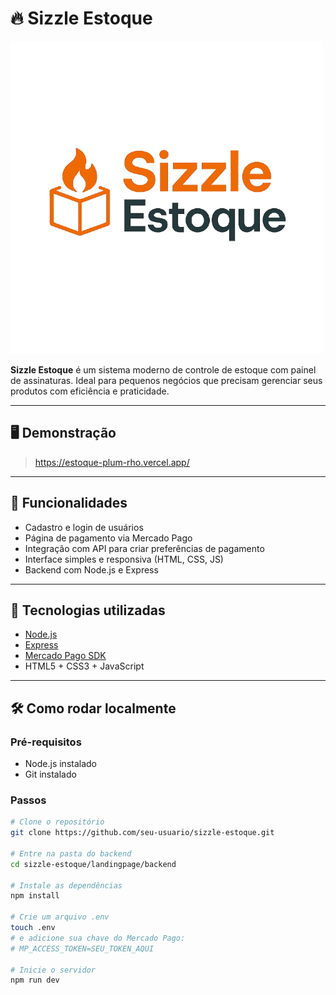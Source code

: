 # 🔥 Sizzle Estoque

![Logo](landingpage/assets/logo.png)

**Sizzle Estoque** é um sistema moderno de controle de estoque com painel de assinaturas. Ideal para pequenos negócios que precisam gerenciar seus produtos com eficiência e praticidade.

---

## 🖥️ Demonstração

> https://estoque-plum-rho.vercel.app/

---

## 🚀 Funcionalidades

- Cadastro e login de usuários
- Página de pagamento via Mercado Pago
- Integração com API para criar preferências de pagamento
- Interface simples e responsiva (HTML, CSS, JS)
- Backend com Node.js e Express

---

## 🧪 Tecnologias utilizadas

- [Node.js](https://nodejs.org/)
- [Express](https://expressjs.com/)
- [Mercado Pago SDK](https://www.npmjs.com/package/mercadopago)
- HTML5 + CSS3 + JavaScript

---

## 🛠️ Como rodar localmente

### Pré-requisitos

- Node.js instalado
- Git instalado

### Passos

```bash
# Clone o repositório
git clone https://github.com/seu-usuario/sizzle-estoque.git

# Entre na pasta do backend
cd sizzle-estoque/landingpage/backend

# Instale as dependências
npm install

# Crie um arquivo .env
touch .env
# e adicione sua chave do Mercado Pago:
# MP_ACCESS_TOKEN=SEU_TOKEN_AQUI

# Inicie o servidor
npm run dev

